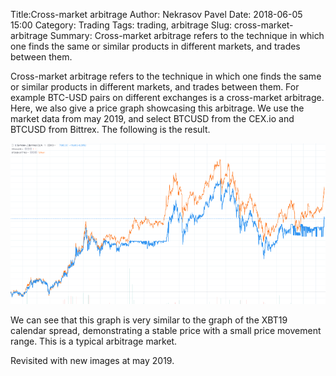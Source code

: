 Title:Cross-market arbitrage
Author: Nekrasov Pavel
Date: 2018-06-05 15:00
Category: Trading
Tags: trading, arbitrage
Slug: cross-market-arbitrage
Summary: Cross-market arbitrage refers to the technique in which one finds the same or similar products in different markets, and trades between them.

Cross-market arbitrage refers to the technique in which one finds the
same or similar products in different markets, and trades between them.
For example BTC-USD pairs on different exchanges is a cross-market arbitrage. Here, we
also give a price graph showcasing this arbitrage. We use the market
data from may 2019, and select BTCUSD from the CEX.io and BTCUSD
from Bittrex.  The following is the result.

![Cross-market-arbitrage](images/cross-market-img.png)

We can see that this graph is very similar to the graph of the XBT19 calendar
spread, demonstrating a stable price with a small price movement range.
This is a typical arbitrage market.

Revisited with new images at may 2019.